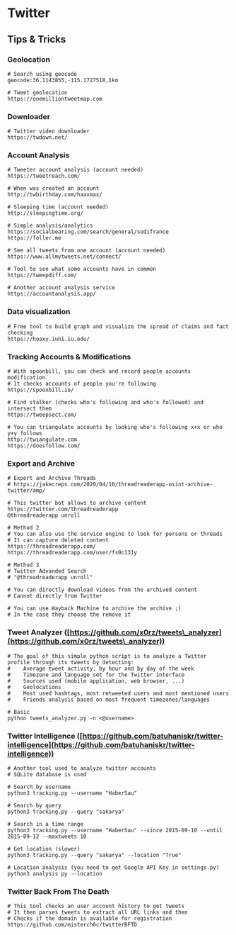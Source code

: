 # Twitter

## Tips & Tricks

### **Geolocation**

```
# Search using geocode
geocode:36.1143855,-115.1727518,1km

# Tweet geolocation
https://onemilliontweetmap.com
```

### **Downloader**

```
# Twitter video downloader
https://twdown.net/
```

### **Account Analysis**

```
# Tweeter account analysis (account needed)
https://tweetreach.com/

# When was created an account
http://twbirthday.com/haaxmax/

# Sleeping time (account needed)
http://sleepingtime.org/

# Simple analysis/analytics
https://socialbearing.com/search/general/sodifrance
https://foller.me

# See all tweets from one account (account needed)
https://www.allmytweets.net/connect/

# Tool to see what some accounts have in common
https://tweepdiff.com/

# Another account analysis service
https://accountanalysis.app/
```

### **Data visualization**

```
# Free tool to build graph and visualize the spread of claims and fact checking
https://hoaxy.iuni.iu.edu/
```

### **Tracking Accounts & Modifications**

```
# With spoonbill, you can check and record people accounts modification
# It checks accounts of people you're following
https://spoonbill.io/

# Find stalker (checks who's following and who's followed) and intersect them
https://tweepsect.com/

# You can triangulate accounts by looking who's following x+x or who y+y follows
http://twiangulate.com
https://doesfollow.com/
```

### Export and Archive

```
# Export and Archive Threads
# https://jakecreps.com/2020/04/10/threadreaderapp-osint-archive-twitter/amp/

# This twitter bot allows to archive content
https://twitter.com/threadreaderapp
@threadreaderapp unroll

# Method 2
# You can also use the service engine to look for persons or threads
# It can capture deleted content
https://threadreaderapp.com/
https://threadreaderapp.com/user/fs0c131y

# Method 3
# Twitter Advanded Search
# "@threadreaderapp unroll"

# You can directly download videos from the archived content
# Cannot directly from Twitter

# You can use Wayback Machine to archive the archive ;)
# In the case they choose the remove it
```

### Tweet Analyzer ([https://github.com/x0rz/tweets\_analyzer](https://github.com/x0rz/tweets\_analyzer))

```
# The goal of this simple python script is to analyze a Twitter profile through its tweets by detecting:
#    Average tweet activity, by hour and by day of the week
#    Timezone and language set for the Twitter interface
#    Sources used (mobile application, web browser, ...)
#    Geolocations
#    Most used hashtags, most retweeted users and most mentioned users
#    Friends analysis based on most frequent timezones/languages

# Basic
python tweets_analyzer.py -n <@username>
```

### Twitter Intelligence ([https://github.com/batuhaniskr/twitter-intelligence](https://github.com/batuhaniskr/twitter-intelligence))

```
# Another tool used to analyze twitter accounts
# SQLite database is used

# Search by username
python3 tracking.py --username "HaberSau" 

# Search by query
python3 tracking.py --query "sakarya" 
 
# Search in a time range
python3 tracking.py --username "HaberSau" --since 2015-09-10 --until 2015-09-12 --maxtweets 10 
 
# Get location (slower)
python3 tracking.py --query "sakarya" --location "True"

# Location analysis (you need to get Google API Key in settings.py)
python3 analysis py --location
```

### Twitter Back From The Death

```
# This tool checks an user account history to get tweets
# It then parses tweets to extract all URL links and then
# Checks if the domain is available for registration
https://github.com/misterch0c/twitterBFTD
```
